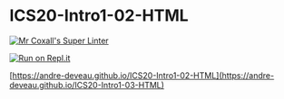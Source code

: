# ICS20-Intro1-02-HTML

[![Mr Coxall's Super Linter](https://github.com/andre-deveau/ICS20-Intro1-02-HTML/workflows/Mr%20Coxall's%20Super%20Linter/badge.svg)](https://github.com/andre-deveau/ICS20-Intro1-02-HTML/actions/)

[![Run on Repl.it](https://repl.it/badge/github/andre-deveau/ICS20-Intro1-02-HTML)](https://repl.it/github/andre-deveau/ICS20-Intro1-02-HTML)

[https://andre-deveau.github.io/ICS20-Intro1-02-HTML](https://andre-deveau.github.io/ICS20-Intro1-03-HTML)
